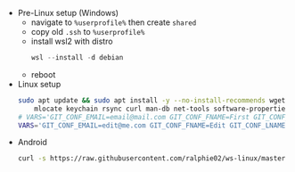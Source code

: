 - Pre-Linux setup (Windows)
    - navigate to `%userprofile%` then create `shared`
    - copy old `.ssh` to `%userprofile%`
    - install wsl2 with distro
        ```powershell
        wsl --install -d debian
        ```
    - reboot
- Linux setup
    ```bash
    sudo apt update && sudo apt install -y --no-install-recommends wget ca-certificates \
        mlocate keychain rsync curl man-db net-tools software-properties-common telnet
    # VARS='GIT_CONF_EMAIL=email@mail.com GIT_CONF_FNAME=First GIT_CONF_LNAME=Last RAILS_VER=x.x.x RUBY_VER=x.x.x'
    VARS='GIT_CONF_EMAIL=edit@me.com GIT_CONF_FNAME=Edit GIT_CONF_LNAME=Me' && wget -qO- https://raw.githubusercontent.com/ralphie02/ws-linux/master/_Init.md | sed '$ d' | sed '0,/```bash/d' | sed "/\#\!.*bash$/a \\\n$VARS" | bash
    ```
- Android
    ```bash
    curl -s https://raw.githubusercontent.com/ralphie02/ws-linux/master/_ConfigObsidianOnAndroid.md | sed '$ d' | sed '0,/```bash/d' | bash
    ```
